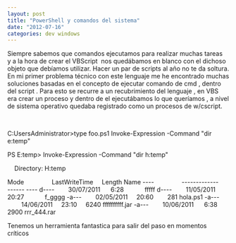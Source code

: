 ```yaml
---
layout: post
title: "PowerShell y comandos del sistema"
date: "2012-07-16"
categories: dev windows
---
```


Siempre sabemos que comandos ejecutamos para realizar muchas tareas  y a la hora de crear el VBScript  nos quedábamos en blanco con el dichoso objeto que debíamos utilizar. Hacer un par de scripts al año no te da soltura. En mi primer problema técnico con este lenguaje me he encontrado muchas soluciones basadas en el concepto de ejecutar comando de cmd , dentro del script . Para esto se recurre a un recubrimiento del lenguaje , en VBS era crear un proceso y dentro de el ejecutábamos lo que queríamos , a nivel de sistema operativo quedaba registrado como un procesos de w/cscript.

 

C:UsersAdministrator>type foo.ps1
Invoke-Expression -Command "dir e:temp"

PS E:temp> Invoke-Expression -Command "dir h:temp"

    Directory: H:temp

Mode                LastWriteTime     Length Name
----                -------------     ------ ----
d----        30/07/2011      6:28            fffff
d----        11/05/2011     20:27            f\_gggg
-a---        02/05/2011     20:60        281 hola.ps1
-a---        14/06/2011     23:10       6240 ffffffffff.jar
-a---        10/06/2011      6:38       2900 rrr\_444.rar

Tenemos un herramienta fantastica para salir del paso en momentos críticos
